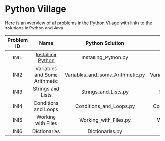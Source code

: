 # Python Village
Here is an overview of all problems in the [Python Village](https://rosalind.info/problems/list-view/?location=python-village "Python Village") with links to the solutions in Python and Java.

| Problem ID | Name | Python Solution | Java Solution |
| :-----------: | :----: | :-------------: | :-------------: |
| INI1 | [Installing Python](https://github.com/Kazouha/Rosalind/blob/63519e546881766bbe6e5c11440637db40b36909/Python_Village/Python/Installing_Python.py) | Installing_Python.py | -- |
| INI2 | Variables and Some Arithmetic  | Variables_and_some_Arithmetic.py | VariablesAndArithmetic.java |
| INI3 | Strings and Lists | Strings_and_Lists.py | StringsAndLists.java |
| INI4 | Conditions and Loops | Conditions_and_Loops.py | ConditionsAndLoops.java|
| INI5 | Working with Files | Working_with_Files.py | WorkingWithFiles.java |
| INI6 | Dictionaries | Dictionaries.py | Dictionaries.java
